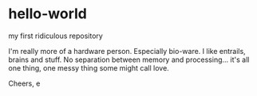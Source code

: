 # hello-world
my first ridiculous repository

I'm really more of a hardware person. Especially bio-ware. I like entrails, brains and stuff. No separation between memory and processing... it's all one thing, one messy thing some might call love.

Cheers,
e
